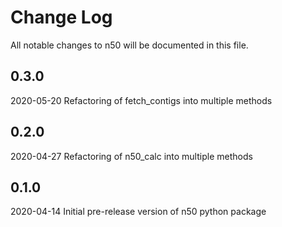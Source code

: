 # Change Log
All notable changes to n50 will be documented in this file. 
## 0.3.0
2020-05-20
Refactoring of fetch_contigs into multiple methods
## 0.2.0
2020-04-27
Refactoring of n50_calc into multiple methods
## 0.1.0
2020-04-14
Initial pre-release version of n50 python package

